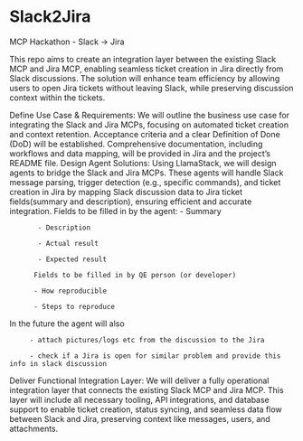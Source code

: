 # Slack2Jira
MCP Hackathon - Slack -> Jira

This repo aims to create an integration layer between the existing Slack MCP and Jira MCP, enabling seamless ticket creation in Jira directly from Slack discussions. The solution will enhance team efficiency by allowing users to open Jira tickets without leaving Slack, while preserving discussion context within the tickets.

Define Use Case & Requirements: We will outline the business use case for integrating the Slack and Jira MCPs, focusing on automated ticket creation and context retention. Acceptance criteria and a clear Definition of Done (DoD) will be established. Comprehensive documentation, including workflows and data mapping, will be provided in Jira and the project’s README file.
Design Agent Solutions: Using LlamaStack, we will design agents to bridge the Slack and Jira MCPs. These agents will handle Slack message parsing, trigger detection (e.g., specific commands), and ticket creation in Jira by mapping Slack discussion data to Jira ticket fields(summary and description), ensuring efficient and accurate integration.
Fields to be filled in by the agent:
          - Summary

           - Description

           - Actual result

           - Expected result

          Fields to be filled in by QE person (or developer)

          - How reproducible

          - Steps to reproduce

In the future the agent will also

         - attach pictures/logs etc from the discussion to the Jira

         - check if a Jira is open for similar problem and provide this info in slack discussion

Deliver Functional Integration Layer: We will deliver a fully operational integration layer that connects the existing Slack MCP and Jira MCP. This layer will include all necessary tooling, API integrations, and database support to enable ticket creation, status syncing, and seamless data flow between Slack and Jira, preserving context like messages, users, and attachments.
